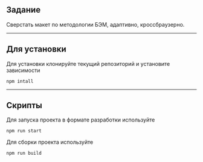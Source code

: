 ## Задание

Сверстать макет по методологии БЭМ, адаптивно, кроссбраузерно. 

---

## Для установки 

Для установки клонируйте текущий репозиторий и установите зависимости
```
npm intall
```

---

## Скрипты

Для запуска проекта в формате разработки используйте
```
npm run start
```
Для сборки проекта используйте
```
npm run build
```